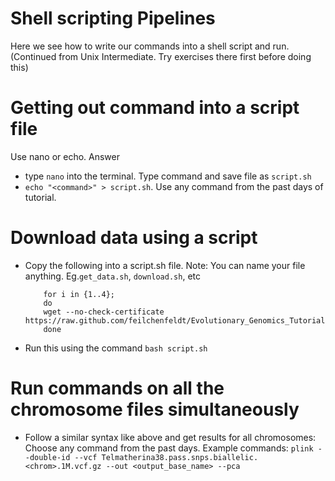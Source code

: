 # Shell scripting Pipelines
Here we see how to write our commands into a shell script and run.
(Continued from Unix Intermediate. Try exercises there first before doing this)

# Getting out command into a script file
 Use nano or echo.
  Answer
  - type `nano` into the terminal. Type command and save file as `script.sh`
  - `echo "<command>" > script.sh`. Use any command from the past days of tutorial.
 
# Download data using a script
 - Copy the following into a script.sh file. Note: You can name your file anything. Eg.`get_data.sh`, `download.sh`, etc
	```
		for i in {1..4};
		do
		wget --no-check-certificate https://raw.github.com/feilchenfeldt/Evolutionary_Genomics_Tutorial/main/Data/TelmatherinaPopgen/Telmatherina38.pass.snps.biallelic.Chr$i.1M.vcf.gz;
		done
	```
 - Run this using the command
  `bash script.sh`
# Run commands on all the chromosome files simultaneously
 - Follow a similar syntax like above and get results for all chromosomes:
 Choose any command from the past days. Example commands:
 `plink --double-id --vcf Telmatherina38.pass.snps.biallelic.<chrom>.1M.vcf.gz --out <output_base_name> --pca`